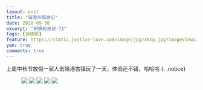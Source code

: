```yaml
---
layout: post
title: "靖港古镇游记"
date: 2018-09-30
excerpt: "妍妍的日记-71"
tags: [徐晓妍]
feature: https://static.justice-love.com/image/jpg/xktp.jpg?imageView2/1/w/1200/h/500
yan: true
comments: true
---
```

上周中秋节放假一家人去靖港古镇玩了一天，体验还不错，哈哈哈
{: .notice}
<figure>
    <img src="{{ site.staticUrl }}/yanyan/image/jinggang1.jpg?imageMogr2/auto-orient" />
    <img src="{{ site.staticUrl }}/yanyan/image/jinggang2.jpg?imageMogr2/auto-orient" />
    <img src="{{ site.staticUrl }}/yanyan/image/jinggang3.jpg?imageMogr2/auto-orient" />
    <img src="{{ site.staticUrl }}/yanyan/image/jinggang4.jpg?imageMogr2/auto-orient" />
    <img src="{{ site.staticUrl }}/yanyan/image/jinggang5.jpg?imageMogr2/auto-orient" />
</figure>

